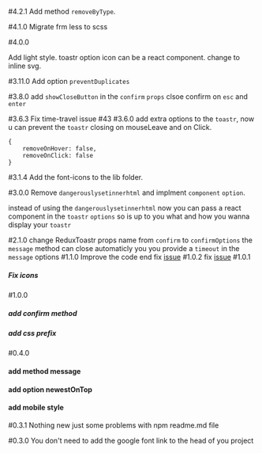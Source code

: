 #4.2.1
Add method `removeByType`.


#4.1.0
Migrate frm less to scss

#4.0.0

Add light style.
toastr option icon can be a react component.
change to inline svg.

#3.11.0
Add option `preventDuplicates`

#3.8.0
add `showCloseButton` in the `confirm` `props`
clsoe confirm on `esc` and `enter`

#3.6.3
Fix time-travel issue #43
#3.6.0
add extra options to the `toastr`, now u can prevent the `toastr` closing on mouseLeave and on Click.

```
{
    removeOnHover: false,
    removeOnClick: false
}
```

#3.1.4
Add the font-icons to the lib folder.
 
#3.0.0
Remove `dangerouslysetinnerhtml` and implment `component` `option`.

instead of using the `dangerouslysetinnerhtml` now you can pass a react component in the `toastr` `options` so is up to you what and how you wanna display your `toastr`

#2.1.0
change ReduxToastr props name from `confirm` to `confirmOptions`
the `message` method can close automaticly you you provide a `timeout` in the `message` options 
#1.1.0
Improve the code end fix [issue](https://github.com/diegoddox/redux-toastr/issues/3)
#1.0.2
fix [issue](https://github.com/diegoddox/redux-toastr/issues/1)
#1.0.1
##### Fix icons

#1.0.0
##### add confirm method
##### add css prefix

#0.4.0
#### add method message
#### add option newestOnTop
#### add mobile style

#0.3.1
Nothing new just some problems with npm readme.md file

#0.3.0
You don't need to add the google font link to the head of you project
